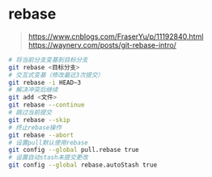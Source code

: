 # rebase

> <https://www.cnblogs.com/FraserYu/p/11192840.html>
> <https://waynerv.com/posts/git-rebase-intro/>

```bash
# 将当前分支变基到目标分支
git rebase <目标分支>
# 交互式变基（修改最近3次提交）
git rebase -i HEAD~3
# 解决冲突后继续
git add <文件>
git rebase --continue
# 跳过当前提交
git rebase --skip
# 终止rebase操作
git rebase --abort
# 设置pull默认使用rebase
git config --global pull.rebase true
# 设置自动stash未提交更改
git config --global rebase.autoStash true
```
